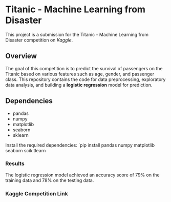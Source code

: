 # Titanic - Machine Learning from Disaster

This project is a submission for the Titanic - Machine Learning from Disaster competition on _Kaggle_.

## Overview

The goal of this competition is to predict the survival of passengers on the Titanic based on various features such as age, gender, and passenger class. This repository contains the code for data preprocessing, exploratory data analysis, and building a **logistic regression** model for prediction.

## Dependencies
- pandas
- numpy
- matplotlib
- seaborn
- sklearn

Install the required dependencies: `pip install pandas numpy matplotlib seaborn scikitlearn

### Results
The logistic regression model achieved an accuracy score of 79% on the training data and 78% on the testing data.

### Kaggle Competition Link
[Titanic - Machine Learning from Disaster]: (https://www.kaggle.com/competitions/titanic)

